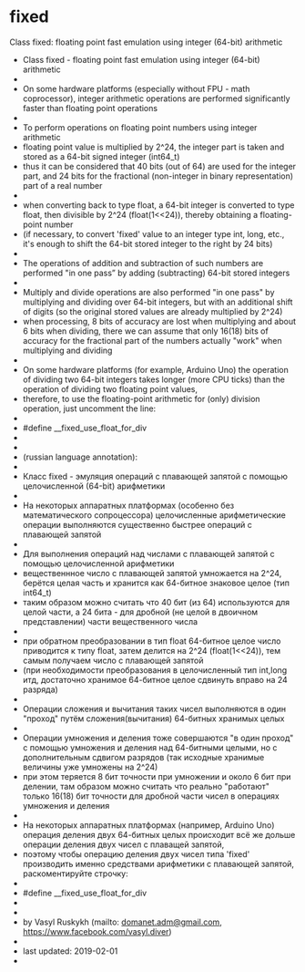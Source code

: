 # fixed
Class fixed: floating point fast emulation using integer (64-bit) arithmetic

 * Class fixed - floating point fast emulation using integer (64-bit) arithmetic
 * 
 * On some hardware platforms (especially without FPU - math coprocessor), integer arithmetic operations are performed significantly faster than floating point operations
 * 
 * To perform operations on floating point numbers using integer arithmetic
 * floating point value is multiplied by 2^24, the integer part is taken and stored as a 64-bit signed integer (int64_t)
 * thus it can be considered that 40 bits (out of 64) are used for the integer part, and 24 bits for the fractional (non-integer in binary representation) part of a real number
 * 
 * when converting back to type float, a 64-bit integer is converted to type float, then divisible by 2^24 (float(1<<24)), thereby obtaining a floating-point number
 * (if necessary, to convert 'fixed' value to an integer type int, long, etc., it's enough to shift the 64-bit stored integer to the right by 24 bits)
 * 
 * The operations of addition and subtraction of such numbers are performed "in one pass” by adding (subtracting) 64-bit stored integers
 * 
 * Multiply and divide operations are also performed "in one pass" by multiplying and dividing over 64-bit integers, but with an additional shift of digits (so the original stored values are already multiplied by 2^24)
 * when processing, 8 bits of accuracy are lost when multiplying and about 6 bits when dividing, there we can assume that only 16(18) bits of accuracy for the fractional part of the numbers actually "work" when multiplying and dividing
 * 
 * On some hardware platforms (for example, Arduino Uno) the operation of dividing two 64-bit integers takes longer (more CPU ticks) than the operation of dividing two floating point values,
 * therefore, to use the floating-point arithmetic for (only) division operation, just uncomment the line:
 * 
 * #define  __fixed_use_float_for_div
 * 
 * 
 * (russian language annotation):
 * 
 * Класс fixed - эмуляция операций с плавающей запятой с помощью целочисленной (64-bit) арифметики 
 * 
 * На некоторых аппаратных платформах (особенно без математического сопроцессора) целочисленные арифметические операции выполняются существенно быстрее операций с плавающей запятой
 * 
 * Для выполнения операций над числами с плавающей запятой с помощью целочисленной арифметики
 * вещественнное число с плавающей запятой умножается на 2^24, берётся целая часть и хранится как 64-битное знаковое целое (тип int64_t)
 * таким образом можно считать что 40 бит (из 64) используются для целой части, а 24 бита - для дробной (не целой в двоичном представлении) части вещественного числа
 * 
 * при обратном преобразовании в тип float 64-битное целое число приводится к типу float, затем делится на 2^24 (float(1<<24)), тем самым получаем число с плавающей запятой
 * (при необходимости преобразования в целочисленный тип int,long итд, достаточно хранимое 64-битное целое сдвинуть вправо на 24 разряда)
 * 
 * Операции сложения и вычитания таких чисел выполняются в один "проход" путём сложения(вычитания) 64-битных хранимых целых
 * 
 * Операции умножения и деления тоже совершаются "в один проход" с помощью умножения и деления над 64-битными целыми, но с дополнительным сдвигом разрядов (так исходные хранимые величины уже умножены на 2^24)
 * при этом теряется 8 бит точности при умножении и около 6 бит при делении, там образом можно считать что реально "работают" только 16(18) бит точности для дробной части чисел в операциях умножения и деления
 * 
 * На некоторых аппаратных платформах (например, Arduino Uno) операция деления двух 64-битных целых происходит всё же дольше операции деления двух чисел с плаващей запятой,
 * поэтому чтобы операцию деления двух чисел типа 'fixed' производить именно средствами арифметики с плавающей запятой, раскоментируйте строчку:
 * 
 * #define  __fixed_use_float_for_div
 * 
 * 
 * by Vasyl Ruskykh  (mailto: domanet.adm@gmail.com,  https://www.facebook.com/vasyl.diver)
 * 
 * last updated:  2019-02-01
 * 
 
